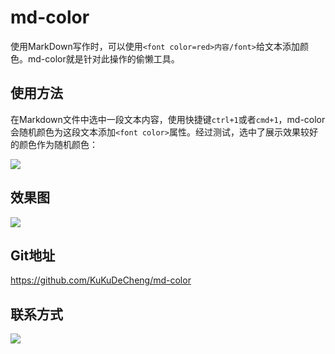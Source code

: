 # md-color 

使用MarkDown写作时，可以使用`<font color=red>内容/font>`给文本添加颜色。md-color就是针对此操作的偷懒工具。

## 使用方法

在Markdown文件中选中一段文本内容，使用快捷键`ctrl+1`或者`cmd+1`，md-color会随机颜色为这段文本添加`<font color>`属性。经过测试，选中了展示效果较好的颜色作为随机颜色：

![](https://kukudecheng.github.io/md-color/img/color.png)

## 效果图

![](https://kukudecheng.github.io/md-color/img/效果.png)

## Git地址

https://github.com/KuKuDeCheng/md-color

## 联系方式

![](https://kukudecheng.github.io/md-color/img/wechat.jpg)